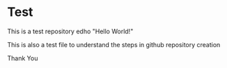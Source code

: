 # Test
This is a test repository
edho "Hello World!"

This is also a test file to understand the steps in github repository creation

Thank You
